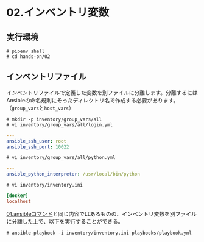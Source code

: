 # 02.インベントリ変数

## 実行環境

~~~console
# pipenv shell
# cd hands-on/02
~~~

## インベントリファイル

インベントリファイルで定義した変数を別ファイルに分離します。分離するにはAnsibleの命名規則にそったディレクトリ名で作成する必要があります。（`group_vars`と`host_vars`）

~~~console
# mkdir -p inventory/group_vars/all
# vi inventory/group_vars/all/login.yml
~~~

~~~yml
---
ansible_ssh_user: root
ansible_ssh_port: 10022
~~~

~~~console
# vi inventory/group_vars/all/python.yml
~~~

~~~yml
---
ansible_python_interpreter: /usr/local/bin/python
~~~

~~~console
# vi inventory/inventory.ini
~~~

~~~ini
[docker]
localhost
~~~

[01.ansibleコマンド](../01/README.md)と同じ内容ではあるものの、インベントリ変数を別ファイルに分離した上で、以下を実行することができる。

~~~console
# ansible-playbook -i inventory/inventory.ini playbooks/playbook.yml
~~~
